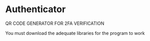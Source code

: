 # Authenticator
QR CODE GENERATOR FOR 2FA VERIFICATION


You must download the adequate libraries for the program to work
